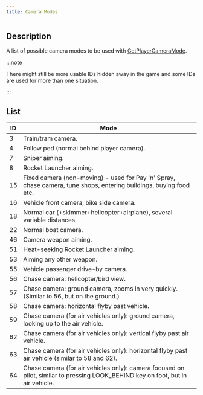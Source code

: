 ```yaml
---
title: Camera Modes
---
```


## Description

A list of possible camera modes to be used with [GetPlayerCameraMode](../functions/GetPlayerCameraMode).

:::note

There might still be more usable IDs hidden away in the game and some IDs are used for more than one situation.

:::

## List

| ID  | Mode                                                                                                                            |
| --- | ------------------------------------------------------------------------------------------------------------------------------- |
| 3   | Train/tram camera.                                                                                                              |
| 4   | Follow ped (normal behind player camera).                                                                                       |
| 7   | Sniper aiming.                                                                                                                  |
| 8   | Rocket Launcher aiming.                                                                                                         |
| 15  | Fixed camera (non-moving) - used for Pay 'n' Spray, chase camera, tune shops, entering buildings, buying food etc.              |
| 16  | Vehicle front camera, bike side camera.                                                                                         |
| 18  | Normal car (+skimmer+helicopter+airplane), several variable distances.                                                          |
| 22  | Normal boat camera.                                                                                                             |
| 46  | Camera weapon aiming.                                                                                                           |
| 51  | Heat-seeking Rocket Launcher aiming.                                                                                            |
| 53  | Aiming any other weapon.                                                                                                        |
| 55  | Vehicle passenger drive-by camera.                                                                                              |
| 56  | Chase camera: helicopter/bird view.                                                                                             |
| 57  | Chase camera: ground camera, zooms in very quickly. (Similar to 56, but on the ground.)                                         |
| 58  | Chase camera: horizontal flyby past vehicle.                                                                                    |
| 59  | Chase camera (for air vehicles only): ground camera, looking up to the air vehicle.                                             |
| 62  | Chase camera (for air vehicles only): vertical flyby past air vehicle.                                                          |
| 63  | Chase camera (for air vehicles only): horizontal flyby past air vehicle (similar to 58 and 62).                                 |
| 64  | Chase camera (for air vehicles only): camera focused on pilot, similar to pressing LOOK_BEHIND key on foot, but in air vehicle. |
